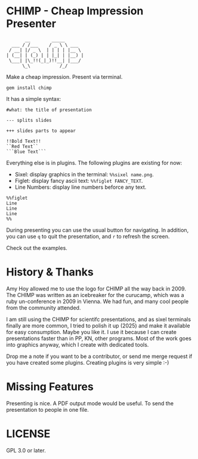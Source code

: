 CHIMP - Cheap Impression Presenter
==================================

           __        _____
      ___ / /___    / _ \ \ ___
     / __| |/ _ \  | | | | |__ \
    | (__| | (_) | | |_| | |__) |
     \___| |\_!!(_|_)!!__| |___/
          \_\           /_/

Make a cheap impression. Present via terminal.

```gem install chimp``` 

It has a simple syntax:

    #what: the title of presentation

    --- splits slides

    +++ slides parts to appear

    !!Bold Text!!
    ``Red Text``
    ```Blue Text```

Everything else is in plugins. The following plugins are existing for now:

* Sixel: display graphics in the terminal: ``%%sixel name.png``.
* Figlet: display fancy ascii text: ``%%figlet FANCY_TEXT``.
* Line Numbers: display line numbers beforce any text.
```text
%%figlet
Line
Line
Line
%%
```

During presenting you can use the usual button for navigating. In addition, you
can use ``q`` to quit the presentation, and ``r`` to refresh the screen.

Check out the examples.

History & Thanks
================

Amy Hoy allowed me to use the logo for CHIMP all the way back in 2009. The
CHIMP was written as an icebreaker for the curucamp, which was a ruby
un-conference in 2009 in Vienna. We had fun, and many cool people from the
community attended.

I am still using the CHIMP for scientifc presentations, and as sixel terminals
finally are more common, I tried to polish it up (2025) and make it available
for easy consumption. Maybe you like it. I use it because I can create
presentations faster than in PP, KN, other programs. Most of the work goes
into graphics anyway, which I create with dedicated tools.

Drop me a note if you want to be a contributor, or send me merge request if you
have created some plugins. Creating plugins is very simple :-)

Missing Features
================

Presenting is nice. A PDF output mode would be useful. To send the presentation
to people in one file.

LICENSE
=======

GPL 3.0 or later.

